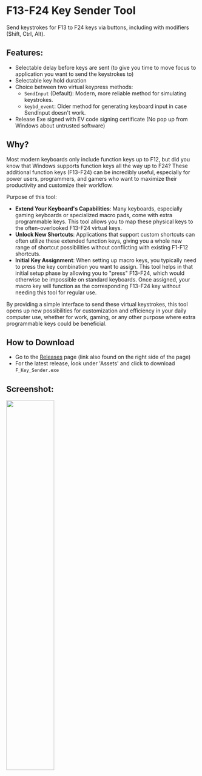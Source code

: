 # F13-F24 Key Sender Tool
 Send keystrokes for F13 to F24 keys via buttons, including with modifiers (Shift, Ctrl, Alt).

## Features:
- Selectable delay before keys are sent (to give you time to move focus to application you want to send the keystrokes to)
- Selectable key hold duration
- Choice between two virtual keypress methods:
  - `SendInput` (Default): Modern, more reliable method for simulating keystrokes. 
  - `keybd_event`: Older method for generating keyboard input in case SendInput doesn't work.
- Release Exe signed with EV code signing certificate (No pop up from Windows about untrusted software)

## Why?

Most modern keyboards only include function keys up to F12, but did you know that Windows supports function keys all the way up to F24? These additional function keys (F13-F24) can be incredibly useful, especially for power users, programmers, and gamers who want to maximize their productivity and customize their workflow.

Purpose of this tool:

- **Extend Your Keyboard's Capabilities**: Many keyboards, especially gaming keyboards or specialized macro pads, come with extra programmable keys. This tool allows you to map these physical keys to the often-overlooked F13-F24 virtual keys.
- **Unlock New Shortcuts**: Applications that support custom shortcuts can often utilize these extended function keys, giving you a whole new range of shortcut possibilities without conflicting with existing F1-F12 shortcuts.
- **Initial Key Assignment**: When setting up macro keys, you typically need to press the key combination you want to assign. This tool helps in that initial setup phase by allowing you to "press" F13-F24, which would otherwise be impossible on standard keyboards. Once assigned, your macro key will function as the corresponding F13-F24 key without needing this tool for regular use.

By providing a simple interface to send these virtual keystrokes, this tool opens up new possibilities for customization and efficiency in your daily computer use, whether for work, gaming, or any other purpose where extra programmable keys could be beneficial.

## How to Download

- Go to the [Releases](https://github.com/ThioJoe/F-Key-Sender/releases) page (link also found on the right side of the page)
- For the latest release, look under 'Assets' and click to download `F_Key_Sender.exe`


## Screenshot:
<img src="https://github.com/ThioJoe/F-Key-Sender/assets/12518330/167e6a9c-fdec-4e95-93ff-7bfa3555ad9f" width=50% height=50%>


